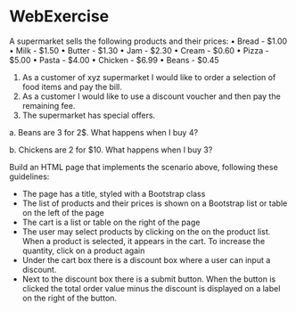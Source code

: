 # WebExercise
A supermarket sells the following products and their prices:
•	Bread - $1.00
•	Milk - $1.50
•	Butter - $1.30
•	Jam - $2.30
•	Cream - $0.60
•	Pizza - $5.00
•	Pasta - $4.00
•	Chicken - $6.99
•	Beans - $0.45

1.	As a customer of xyz supermarket I would like to order a selection of food items and pay the bill.
2.	As a customer I would like to use a discount voucher and then pay the remaining fee.
3.	The supermarket has special offers. 

  a.	Beans are 3 for 2$.  What happens when I buy 4?
  
  b.	Chickens are 2 for $10.  What happens when I buy 3?

Build an HTML page that implements the scenario above, following these guidelines:
-	The page has a title, styled with a Bootstrap class
-	The list of products and their prices is shown on a Bootstrap list or table on the left of the page
-	The cart is a list or table on the right of the page
-	The user may select products by clicking on the on the product list. When a product is selected, it appears in the cart. To increase the quantity, click on a product again
-	Under the cart box there is a discount box where a user can input a discount.
-	Next to the discount box there is a submit button. When the button is clicked the total order value minus the discount is displayed on a label on the right of the button.
